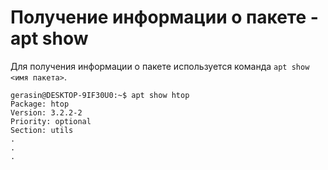# Получение информации о пакете - apt show

Для получения информации о пакете используется команда `apt show <имя пакета>`.

```
gerasin@DESKTOP-9IF30U0:~$ apt show htop
Package: htop
Version: 3.2.2-2
Priority: optional
Section: utils
.
.
.
```


